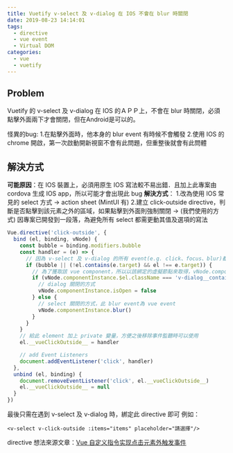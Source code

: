 ```yaml
---
title: Vuetify v-select 及 v-dialog 在 IOS 不會在 blur 時關閉
date: 2019-08-23 14:14:01
tags:
  - directive
  - vue event
  - Virtual DOM
categories:
  - vue
  - vuetify
---
```

## Problem
Vuetify 的 v-select 及 v-dialog 在 IOS 的ＡＰＰ上，不會在 blur 時關閉，必須點擊外面兩下才會關閉，但在Android是可以的。

怪異的bug:
1.在點擊外面時，他本身的 blur event 有時候不會觸發
2.使用 IOS 的 chrome 開啟，第一次啟動開新視窗不會有此問題，但重整後就會有此問體

## 解決方式
**可能原因**：在 IOS 裝置上，必須用原生 IOS 寫法較不易出錯．且加上此專案由 cordova 生成 IOS app，所以可能才會出現此 bug
**解決方式**：
1.改為使用 IOS 常見的 select 方式 -> action sheet (MintUI 有)
2.建立 click-outside directive，判斷是否點擊到該元素之外的區域，如果點擊到外面則強制關閉
-> (我們使用的方式) 因專案已開發到一段落，為避免所有 select 都需更動其值及選項的寫法

``` javascript
Vue.directive('click-outside', {
  bind (el, binding, vNode) {
    const bubble = binding.modifiers.bubble
    const handler = (e) => {
      // 因為 v-select 及 v-dialog 的所有 event(e.g. click、focus、blur)都是屬於 vue event，所以必須獲取該vue component才有辦法呼叫到 vue event
      if (bubble || (!el.contains(e.target) && el !== e.target)) {
        // 為了獲取該 vue component，所以以該綁定的虛擬節點來取得，vNode.componentInstance即為該元素節點對應的組件實例
        if (vNode.componentInstance.$el.className === 'v-dialog__container') {
          // dialog 關閉的方式
          vNode.componentInstance.isOpen = false
        } else {
          // select 關閉的方式，此 blur event為 vue event
          vNode.componentInstance.blur()
        }
      }
    }
    // 給此 element 加上 private 變量，方便之後移除事件監聽時可以使用
    el.__vueClickOutside__ = handler

    // add Event Listeners
    document.addEventListener('click', handler)
  },
  unbind (el, binding) {
    document.removeEventListener('click', el.__vueClickOutside__)
    el.__vueClickOutside__ = null
  }
})
```
最後只需在遇到 v-select 及 v-dialog 時，綁定此 directive 即可
例如：

    <v-select v-click-outside :items="items" placeholder="請選擇"/>


directive 想法來源文章：[Vue 自定义指令实现点击元素外触发事件](https://segmentfault.com/a/1190000017166675)